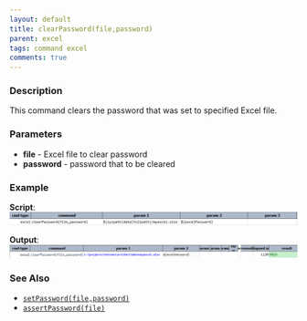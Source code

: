 ```yaml
---
layout: default
title: clearPassword(file,password)
parent: excel
tags: command excel
comments: true
---
```



### Description
This command clears the password that was set to specified Excel file.


### Parameters
- **file** - Excel file to clear password
- **password** - password that to be cleared


### Example
**Script**:
![script](image/clearPassword_01.png)

**Output**:<br/>
![output](image/clearPassword_02.png)


### See Also
- [`setPassword(file,password)`](setPassword(file,password))
- [`assertPassword(file)`](assertPassword(file))
